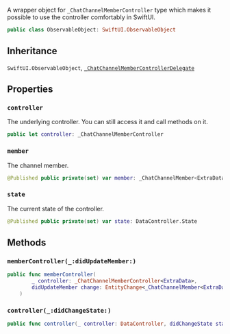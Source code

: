 
A wrapper object for `_ChatChannelMemberController` type which makes it possible to use the controller
comfortably in SwiftUI.

``` swift
public class ObservableObject: SwiftUI.ObservableObject 
```

## Inheritance

`SwiftUI.ObservableObject`, [`_ChatChannelMemberControllerDelegate`](ChatChannelMemberControllerDelegate)

## Properties

### `controller`

The underlying controller. You can still access it and call methods on it.

``` swift
public let controller: _ChatChannelMemberController
```

### `member`

The channel member.

``` swift
@Published public private(set) var member: _ChatChannelMember<ExtraData.User>?
```

### `state`

The current state of the controller.

``` swift
@Published public private(set) var state: DataController.State
```

## Methods

### `memberController(_:didUpdateMember:)`

``` swift
public func memberController(
        _ controller: _ChatChannelMemberController<ExtraData>,
        didUpdateMember change: EntityChange<_ChatChannelMember<ExtraData.User>>
    ) 
```

### `controller(_:didChangeState:)`

``` swift
public func controller(_ controller: DataController, didChangeState state: DataController.State) 
```
